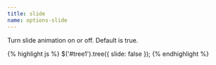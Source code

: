 ```yaml
---
title: slide
name: options-slide
---
```


Turn slide animation on or off. Default is true.

{% highlight js %}
$('#tree1').tree({
slide: false
});
{% endhighlight %}
